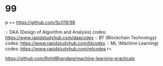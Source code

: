 # 99

p == https://github.com/Sc019/98

💡 DAA (Design of Algorithm and Analysis) codes: https://www.rapidstudyhub.com/daacodes
💡 BT (Blockchain Technology) codes: https://www.rapidstudyhub.com/btcodes
💡 ML (Machine Learning) codes: https://www.rapidstudyhub.com/mlcodes
r=

https://github.com/RohitBhandare/machine-learning-practicals
